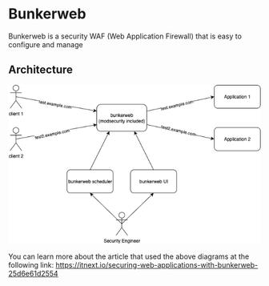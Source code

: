 # Bunkerweb
Bunkerweb is a security WAF (Web Application Firewall) that is easy to configure and manage

## Architecture
<p align="center">
  <img src="pictures/architecture.png?raw=true" />
</p>

You can learn more about the article that used the above diagrams at the following link: https://itnext.io/securing-web-applications-with-bunkerweb-25d6e61d2554
